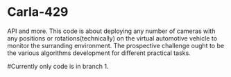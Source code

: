 # Carla-429
API and more.
This code is about deploying any number of cameras with any positions or rotations(technically) on the virtual automotive vehicle 
to monitor the surranding environment. The prospective challenge ought to be the various algorithms development for different practical tasks.

#Currently only code is in branch 1.
